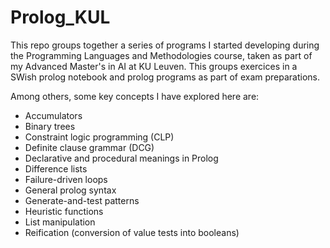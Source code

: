 # Prolog_KUL
This repo groups together a series of programs I started developing during the Programming Languages and Methodologies course, taken as part of my Advanced Master's in AI at KU Leuven. This groups exercices in a SWish prolog notebook and prolog programs as part of exam preparations.

Among others, some key concepts I have explored here are:

- Accumulators
- Binary trees
- Constraint logic programming (CLP)
- Definite clause grammar (DCG)
- Declarative and procedural meanings in Prolog
- Difference lists
- Failure-driven loops
- General prolog syntax
- Generate-and-test patterns
- Heuristic functions
- List manipulation
- Reification (conversion of value tests into booleans)
